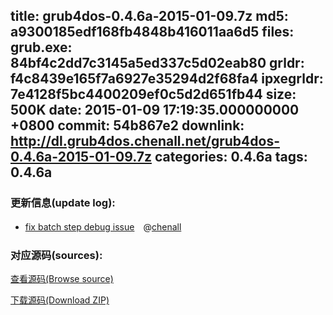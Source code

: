title: grub4dos-0.4.6a-2015-01-09.7z
md5: a9300185edf168fb4848b416011aa6d5
files:
  grub.exe: 84bf4c2dd7c3145a5ed337c5d02eab80
  grldr: f4c8439e165f7a6927e35294d2f68fa4
  ipxegrldr: 7e4128f5bc4400209ef0c5d2d651fb44
size: 500K
date: 2015-01-09 17:19:35.000000000 +0800
commit: 54b867e2
downlink: http://dl.grub4dos.chenall.net/grub4dos-0.4.6a-2015-01-09.7z
categories: 0.4.6a
tags: 0.4.6a
---


### 更新信息(update log):
  * [fix batch step debug issue](https://github.com/chenall/grub4dos/commit/54b867e229fd26e4f44a349095d7f3d0596247e1)　@[chenall](https://github.com/chenall)

### 对应源码(sources):
  [查看源码(Browse source)](https://github.com/chenall/grub4dos/tree/54b867e229fd26e4f44a349095d7f3d0596247e1)

  [下载源码(Download ZIP)](https://github.com/chenall/grub4dos/archive/54b867e229fd26e4f44a349095d7f3d0596247e1.zip)
